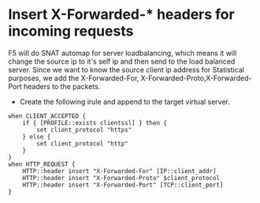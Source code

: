 # Insert X-Forwarded-* headers for incoming requests

F5 will do SNAT automap for server loadbalancing, which means it will change the source ip to it's self ip and then send to the load balanced server. Since we want to know the source client ip address for Statistical purposes, we add the X-Forwarded-For, X-Forwarded-Proto,X-Forwarded-Port headers to the packets.

- Create the following irule and append to the target virtual server.
```
when CLIENT_ACCEPTED {
    if { [PROFILE::exists clientssl] } then {
        set client_protocol "https"
    } else {
        set client_protocol "http"
    }
}
when HTTP_REQUEST {
    HTTP::header insert "X-Forwarded-For" [IP::client_addr]
    HTTP::header insert "X-Forwarded-Proto" $client_protocol
    HTTP::header insert "X-Forwarded-Port" [TCP::client_port]
}
```